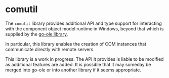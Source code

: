 # comutil

The `comutil` library provides additional API and type support for interacting
with the component object model runtime in Windows, beyond that which is
supplied by the [go-ole library](https://github.com/go-ole/go-ole).

In particular, this library enables the creation of COM instances that
communicate directly with remote servers.

This library is a work in progress. The API it provides is liable to be
modified as additional features are added. It is possible that it may someday be
merged into go-ole or into another library if it seems appropriate.
